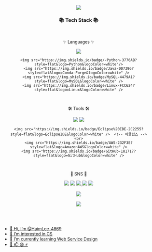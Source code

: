 </div>
<div align="center">
<img src="https://capsule-render.vercel.app/api?type=waving&color=efb6fc&height=200&section=header&text=Haim_Lee's Github!&fontColor=fbf5fc&fontSize=80&fontAlignY=40&animation=twinkling" />

</div>
<div align=center>
	<h3>📚 Tech Stack 📚</h3>
	<br>
	<p>✨ Languages ✨</p>
</div>



<div align="center">
	<img src="https://img.shields.io/badge/-C++-000000?logo=c%2B%2B&style=flat&logo=C++&logoColor=white" />


	<img src="https://img.shields.io/badge/-Python-3776AB?style=flat&logo=Python&logoColor=white"/>
	<img src="https://img.shields.io/badge/Java-007396?style=flat&logo=Conda-Forge&logoColor=white" />
	<img src="https://img.shields.io/badge/MySQL-4479A1?style=flat&logo=MySQL&logoColor=white" />
	<img src="https://img.shields.io/badge/Linux-FCC624?style=flat&logo=Linux&logoColor=white" />
</div>


<br>
<div align=center>
	<p>🛠 Tools 🛠</p>
</div>
<div align=center>
	<img src="https://img.shields.io/badge/Visual%20Studio-a31ed4?style=flat&logo=VisualStudioCode&logoColor=white" />	 <!-- visual studio -->
	<img src="https://img.shields.io/badge/Visual%20Studio%20Code-007ACC?style=flat&logo=VisualStudioCode&logoColor=white" /> <!-- 비주얼코드 -->

	<img src="https://img.shields.io/badge/Eclipse%20IDE-2C2255?style=flat&logo=EclipseIDE&logoColor=white" />	<!-- 이클립스 -->
	<br>
	<img src="https://img.shields.io/badge/AWS-232F3E?style=flat&logo=AmazonAWS&logoColor=white" />
	<img src="https://img.shields.io/badge/GitHub-181717?style=flat&logo=GitHub&logoColor=white" />
</div>
<br>
<div align=center>
	<p>🎨 SNS 🎨</p>
</div>
<div align=center>
	</a>	<!-- 블로그 -->
		<img src="https://img.shields.io/badge/Blog-2DB400?style=flat&logo=Blogger&logoColor=white" />
		</a>	<!-- 인스타 -->
		<img src="https://img.shields.io/badge/Instagram-E4405F?style=flat&logo=Instagram&logoColor=white" />
	</a>	<!-- 이메일 -->
	<a href="j_haim4869@naver.com">
		<img src="https://img.shields.io/badge/Mail-30B980?style=flat&logo=Gmail&logoColor=white" />
	</a>	<!-- 노션 -->
		<img src="https://img.shields.io/badge/Notion-000000?style=flat&logo=Notion&logoColor=white" />
	</a>	<!-- 깃허브 -->
	<a href="gitbhub.com/HaimLee-4869">
	<img src="https://img.shields.io/badge/GitHub-181717?style=flat&logo=GitHub&logoColor=white" />

</div>


<br>

</div>
<div align=center>
<img src="https://github-readme-stats.vercel.app/api/top-langs/?username=HaimLee-4869&layout=compact"><br><br>
<img src="https://github-readme-stats.vercel.app/api?username=HaimLee-4869&show_icons=true">
</div>


<br>
<br>
<br>


- 👋 Hi, I’m @HaimLee-4869
- 👀 I’m interested in CS
- 🌱 I’m currently learning Web Service Design
- 💞️ 📫 😄 ⚡ 

<!---
HaimLee-4869/HaimLee-4869 is a ✨ special ✨ repository because its `README.md` (this file) appears on your GitHub profile.
You can click the Preview link to take a look at your changes.
--->
